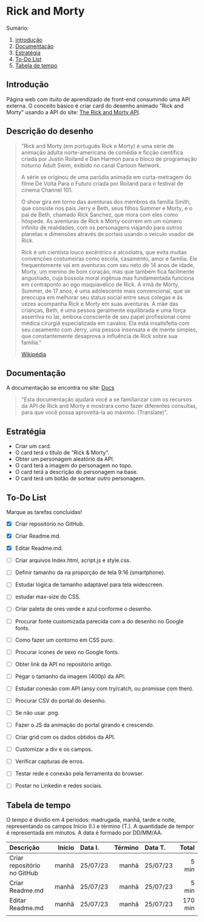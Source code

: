 # Rick and Morty

Sumário:
1. [introdução](#introdução)
1. [Documentação](#documentação)
1. [Estratégia](#estratégia)
1. [To-Do List](#to-do-list)
1. [Tabela de tempo](#tabela-de-tempo)

## Introdução

Página web com ituito de aprendizado de front-end consumindo uma API externa.
O conceito básico é criar card do desenho animado "Rick and Morty" usando a API do site: [The Rick and Morty API](https://rickandmortyapi.com/).


## Descrição do desenho

<blockquote>
    <p>
        "Rick and Morty (em português Rick e Morty) é uma série de animação adulta norte-americana de comédia e ficção científica criada por Justin Roiland e Dan Harmon para o bloco de programação noturno Adult Swim, exibido no canal Cartoon Network.
    </p>
    <p>
        A série se originou de uma paródia animada em curta-metragem do filme De Volta Para o Futuro criada por Roiland para o festival de cinema Channel 101.
    </p>
    <p>
        O show gira em torno das aventuras dos membros da família Smith, que consiste nos pais Jerry e Beth, seus filhos Summer e Morty, e o pai de Beth, chamado Rick Sanchez, que mora com eles como hóspede. As aventuras de Rick e Morty ocorrem em um número infinito de realidades, com os personagens viajando para outros planetas e dimensões através de portais usando o veículo voador de Rick.
    </p>
    <p>
        Rick é um cientista louco excêntrico e alcoólatra, que evita muitas convenções costumeiras como escola, casamento, amor e família. Ele frequentemente vai em aventuras com seu neto de 14 anos de idade, Morty, um menino de bom coração, mas que também fica facilmente angustiado, cuja bússola moral ingênua mas fundamentada funciona em contraponto ao ego maquiavélico de Rick. A irmã de Morty, Summer, de 17 anos, é uma adolescente mais convencional, que se preocupa em melhorar seu status social entre seus colegas e às vezes acompanha Rick e Morty em suas aventuras. A mãe das crianças, Beth, é uma pessoa geralmente equilibrada e uma força assertiva no lar, embora consciente de seu papel profissional como médica cirurgiã especializada em cavalos. Ela está insatisfeita com seu casamento com Jerry, uma pessoa insensata e de mente simples, que constantemente desaprova a influência de Rick sobre sua família."
    </p>  
    <a href="https://pt.wikipedia.org/wiki/Rick_and_Morty">
        Wikipédia
    </a>
</blockquote>


## Documentação

A documentação se encontra no site: [Docs](https://rickandmortyapi.com/documentation) 
> "Esta documentação ajudará você a se familiarizar com os recursos da API de Rick and Morty e mostrará como fazer diferentes consultas, para que você possa aproveitá-la ao máximo. (Translate)".

## Estratégia

- Criar um card.
- O card terá o título de "Rick & Morty".
- Obter um personagem aleatório da API.
- O card terá a imagem do personagem no topo.
- O card terá a descrição do personagem na base.
- O card terá um botão de sortear outro personagem.

## To-Do List
Marque as tarefas concluidas!

- [x] Criar repositório no GitHub.
- [x] Criar Readme.md.
- [x] Editar Readme.md.
- [ ]  Criar arquivos Index.html, script.js e style.css.
- [ ]  Definir tamanho da na proporção de tela 9:16 (smartphone).
- [ ]  Estudar lógica de tamanho adaptável para tela widescreen.
- [ ]  estudar max-size do CSS.
- [ ]  Criar paleta de ores verde e azul conforme o desenho.
- [ ]  Procurar fonte customizada parecida com a do desenho no Google fonts.
- [ ]  Como fazer um contorno em CSS puro.
- [ ]  Procurar ícones de sexo no Google fonts.
- [ ]  Obter link da API no repositório antigo.
- [ ]  Pegar o tamanho da imagem (400p) da API.
- [ ]  Estudar conexão com API (ansy com try/catch, ou promisse com then).
- [ ]  Procurar CSV do portal do desenho.
- [ ]  Se não usar .png.
- [ ]  Fazer o JS da animação do portal girando e crescendo.
- [ ]  Criar grid com os dados obtidos da API.
- [ ]  Customizar a div e os campos.
- [ ]  Verificar capturas de erros.
- [ ]  Testar rede e conexão pela ferramenta do browser.
- [ ]  Postar no Linkedin e redes sociais.


## Tabela de tempo

O tempo é dividio em 4 períodos: madrugada, manhã, tarde e noite, representando os campos Início (I.) e término (T.).
A quantidade de tempor é representada em minutos.
A data é formado por DD/MM/AA.


| Descrição | Início | Data I. | Término | Data T. | Total |
|:----------|-------:|:-------|---------:|:--------|------:|
| Criar repositório no GitHub | manhã | 25/07/23 | manhã  | 25/07/23 | 5 min |
| Criar Readme.md | manhã | 25/07/23 | manhã  | 25/07/23 | 5 min |
| Editar Readme.md | manhã | 25/07/23 | manhã  | 25/07/23 | 170 min |
| | | | | | |
